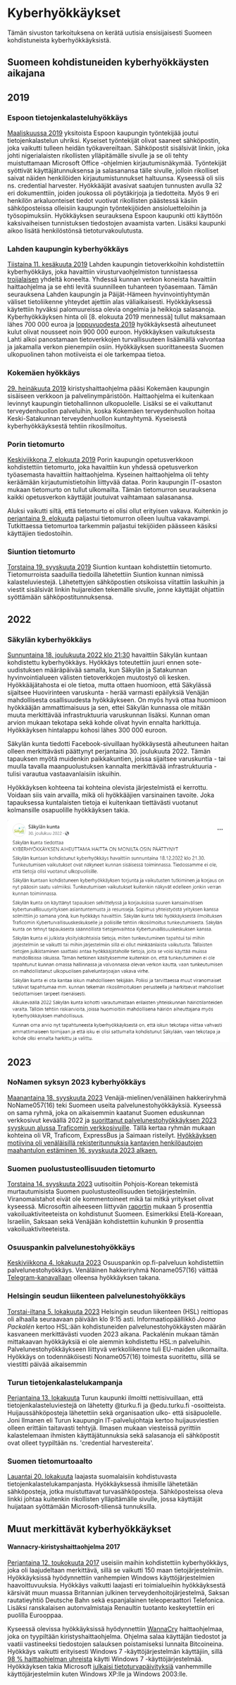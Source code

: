 # Kyberhyökkäykset 
Tämän sivuston tarkoituksena on kerätä uutisia ensisijaisesti Suomeen kohdistuneista kyberhyökkäyksistä.  



## Suomeen kohdistuneiden kyberhyökkäysten aikajana

## 2019
### Espoon tietojenkalasteluhyökkäys
[Maaliskuussa 2019](https://yle.fi/a/3-11001705) yksitoista Espoon kaupungin työntekijää joutui tietojenkalastelun uhriksi. Kyseiset työntekijät olivat saaneet sähköpostin, joka vaikutti tulleen heidän työkavereiltaan. Sähköpostit sisälsivät linkin, joka johti nigerialaisten rikollisten ylläpitämälle sivulle ja se oli tehty muistuttamaan Microsoft Office -ohjelmien kirjautumisnäkymää. Työntekijät syöttivät käyttäjätunnuksensa ja salasanansa tälle sivulle, jolloin rikolliset saivat näiden henkilöiden kirjautumistunnukset haltuunsa. Kyseessä oli siis ns. credential harvester. Hyökkääjät avasivat saatujen tunnusten avulla  32 eri dokumenttiin, joiden joukossa oli pöytäkirjoja ja tiedotteita. Myös 9 eri henkilön arkaluonteiset tiedot vuotivat rikollisten päästessä käsiin sähköposteissa olleisiin kaupungin työntekijöiden ansioluetteloihin ja työsopimuksiin. Hyökkäyksen seurauksena Espoon kaupunki otti käyttöön kaksivaiheisen tunnistuksen tiedostojen avaamista varten. Lisäksi kaupunki aikoo lisätä henkilöstönsä tietoturvakoulutusta. 

### Lahden kaupungin kyberhyökkäys 
[Tiistaina 11. kesäkuuta 2019](https://yle.fi/a/3-10829719) Lahden kaupungin tietoverkkoihin kohdistettiin kyberhyökkäys, joka havaittiin virusturvaohjelmiston tunnistaessa [troijalaisen](https://yle.fi/a/3-10833458) yhdeltä koneelta. Yhdessä kunnan verkon koneista havaittiin haittaohjelma ja se ehti levitä suunnilleen tuhanteen työasemaan. Tämän seurauksena Lahden kaupungin ja Päijät-Hämeen hyvinvointiyhtymän väliset tietoliikenne yhteydet ajettiin alas väliaikaisesti. Hyökkäyksessä käytettiin hyväksi palomuureissa olevia ongelmia ja heikkoja salasanoja. Kyberhyökkäyksen hinta oli [8. elokuuta 2019 mennessä] tullut maksamaan lähes 700 000 euroa ja [loppuvuodesta 2019](https://yle.fi/a/3-11121273) hyökkäyksestä aiheutuneet kulut olivat nousseet noin 900 000 euroon. Hyökkäyksen vaikutuksesta Lahti alkoi panostamaan tietoverkkojen turvallisuuteen lisäämällä valvontaa ja jakamalla verkon pienempiin osiin. Hyökkäyksen suorittaneesta Suomen ulkopuolinen tahon  motiiveista ei ole tarkempaa tietoa. 

### Kokemäen hyökkäys 
[29. heinäkuuta 2019](https://yle.fi/a/3-10899935) kiristyshaittaohjelma pääsi Kokemäen kaupungin sisäiseen verkkoon ja palvelinympäristöön. Haittaohjelma ei kuitenkaan levinnyt kaupungin tietohallinnon ulkopuolelle. Lisäksi se ei vaikuttanut terveydenhuollon palveluihin, koska Kokemäen terveydenhuollon hoitaa Keski-Satakunnan terveydenhuollon kuntayhtymä. Kyseisestä kyberhyökkäyksestä tehtiin rikosilmoitus. 

### Porin tietomurto 
[Keskiviikkona 7. elokuuta 2019](https://yle.fi/a/3-10918474) Porin kaupungin opetusverkkoon kohdistettiin tietomurto, joka havaittiin kun yhdessä opetusverkon työasemasta havaittiin haittaohjelma. Kyseinen haittaohjelma oli tehty keräämään kirjautumistietoihin liittyvää dataa. Porin kaupungin IT-osaston mukaan tietomurto on tullut ulkomailta. Tämän tietomurron seurauksena kaikki opetusverkon käyttäjät joutuivat vaihtamaan salasanansa.  

Aluksi vaikutti siltä, että tietomurto ei olisi ollut erityisen vakava. Kuitenkin jo [perjantaina 9. elokuuta](https://yle.fi/a/3-10916012) paljastui tietomurron olleen luultua vakavampi. Tutkittaessa tietomurtoa tarkemmin paljastui tekijöiden päässeen käsiksi käyttäjien tiedostoihin.

### Siuntion tietomurto
[Torstaina 19. syyskuuta 2019](https://www.kirkkonummensanomat.fi/neo/?app=NeoDirect&com=6%2F159%2F49591%2F84e60230ec) Siuntion kuntaan kohdistettiin tietomurto. Tietomurroista saaduilla tiedoilla lähetettiin Siuntion kunnan nimissä kalasteluviestejä. Lähetettyjen sähköpostien otsikoissa viitattiin laskuihin ja viestit sisälsivät linkin huijareiden tekemälle sivulle, jonne käyttäjät ohjattiin syöttämään sähköpostitunnuksensa. 

<!--## 2020
### Eduskunnan tietomurto
[Vuoden 2020 syksynä eduskuntaa kohdistettiin tietomurto. ](https://yle.fi/a/3-11715912) .  Kansanedustajille annettiin tapahtuneen seurauksena [tietoturvakoulutusta](https://yle.fi/a/3-11767479).
-->
<!--
## 2021
### Eislakaisla kyberhyökkäys
[Perjantaina 8. Tammikuuta](https://yle.fi/a/3-11730761) henkilöstöyritys Eislakaislaan kohdistettiin kyberhyökkäys.
-->
## 2022
<!--
### Valtran kiristyshaittaohjelmahyökkäys
[Toukokuussa 2022](https://yle.fi/a/3-12439169) Valtran
-->

### Säkylän kyberhyökkäys
[Sunnuntaina 18. joulukuuta 2022 klo 21:30](https://alueviesti.fi/2023/02/02/kyberhyokkayksesta-arviolta-300-000-euron-lasku-sakylassa/) havaittiin Säkylän kuntaan kohdistettu kyberhyökkäys. Hyökkäys toteutettiin juuri ennen sote-uudistuksen määräpäivää samalla, kun Säkylän ja Satakunnan hyvinvointialueen välisten tietoverkkojen muutostyö oli kesken. Hyökkääjätahosta ei ole tietoa, mutta ottaen huomioon, että Säkylässä sijaitsee Huovirinteen varuskunta - herää varmasti epäilyksiä Venäjän mahdollisesta osallisuudesta hyökkäykseen. On myös hyvä ottaa huomioon  hyökkääjän ammattimaisuus ja sen, ettei Säkylän kunnassa ole mitään muuta merkittävää infrastruktuuria varuskunnan lisäksi. Kunnan oman arvion mukaan tekotapa sekä kohde olivat hyvin ennalta harkittuja. Hyökkäyksen hintalappu kohosi lähes 300 000 euroon.

 Säkylän kunta tiedotti Facebook-sivuillaan hyökkäysestä aiheutuneen haitan olleen merkittävästi päättynyt perjantaina 30. joulukuuta 2022. Tämän tapauksen myötä muidenkin paikkakuntien, joissa sijaitsee varuskuntia - tai muulla tavalla maanpuolustuksen kannalta merkittävää infrastruktuuria - tulisi varautua vastaavanlaisiin iskuihin.

Hyökkäyksen kohteena tai kohteina olevista järjestelmistä ei kerrottu. Voidaan siis vain arvailla, mikä oli hyökkääjien varsinainen tavoite. Joka tapauksessa kuntalaisten tietoja ei kuitenkaan tiettävästi vuotanut kolmansille osapuolille hyökkäyksen takia.

![Säkylän kunnan tiedote kyberhyökkäyksen jälkeen.](kuvat/Sakyla_kunta_tiedote.png)


## 2023
### NoNamen syksyn 2023 kyberhyökkäys 
[Maanantaina 18. syyskuuta 2023](https://www.mtvuutiset.fi/artikkeli/venalainen-hakkeriryhma-vaittaa-hyokanneensa-suomeen-nama-sivut-kohteena/8781016) Venäjä-mielinen/venäläinen hakkeriryhmä NoName057(16) teki Suomeen useita palvelunestohyökkäyksiä. Kyseessä on sama ryhmä, joka on aikaisemmin kaatanut Suomen eduskunnan verkkosivut keväällä 2022 ja [suorittanut palvelunestohyökkäyksen 2023 syyskuun alussa Traficomin verkkosivuille](https://www.is.fi/digitoday/tietoturva/art-2000009838893.html). Tällä kertaa ryhmän mukaan kohteina oli VR, Traficom, ExpressBus ja Saimaan risteilyt. [Hyökkäyksen motiivina oli venäläisillä rekisteritunnuksia kantavien henkilöautojen maahantulon estäminen 16. syyskuuta 2023 alkaen.](https://www.mtvuutiset.fi/artikkeli/live-kello-13-30-ylen-mukaan-suomi-kieltaa-lahes-kaikkien-venalaisten-henkiloautojen-maahantulon-ulkoministeri-pitaa-infon/8778910#gs.5vpvw0) 

### Suomen puolustusteollisuuden tietomurto
[Torstaina 14. syyskuuta 2023](https://yle.fi/a/74-20050244) uutisoitiin Pohjois-Korean tekemistä murtautumisista Suomen puolustusteollisuuden tietojärjestelmiin. Viranomaistahot eivät ole kommentoineet mikä tai mitkä  yritykset olivat kyseessä. Microsoftin aiheeseen liittyvän [raportin](https://query.prod.cms.rt.microsoft.com/cms/api/am/binary/RW1aFyW) mukaan 5 prosenttia vakoiluaktiviteeteista on kohdistunut Suomeen. Esimerkiksi Etelä-Koreaan, Israeliin, Saksaan sekä Venäjään kohdistettiin kuhunkin 9 prosenttia vakoiluaktiviteeteista. 

### Osuuspankin palvelunestohyökkäys
[Keskiviikkona 4. lokakuuta 2023](https://yle.fi/a/74-20053580) Osuuspankin op.fi-palveluun kohdistettiin palvelunestohyökkäys. Venäläinen hakkeriryhmä Noname057(16) väittää [Telegram-kanavallaan](https://t.me/s/noname05716eng) olleensa hyökkäyksen takana. 

### Helsingin seudun liikenteen palvelunestohyökkäys
[Torstai-iltana 5. lokakuuta 2023](https://yle.fi/a/74-20053880) Helsingin seudun liikenteen (HSL) reittiopas oli alhaalla seuraavaan päivään klo 9:15 asti. Informaatiopäällikkö *Joona Packalén* kertoo HSL:ään kohdistuneiden palvelunestohyökkäysten määrän kasvaneen merkittävästi vuoden 2023 aikana. Packalénin mukaan tämän mittakaavan hyökkäyksiä ei ole aiemmin kohdistettu HSL:n palveluihin. Palvelunestohyökkäykseen liittyvä verkkoliikenne tuli EU-maiden ulkomailta. Hyökkäys on todennäköisesti Noname057(16) toimesta suoritettu, sillä se viestitti päivää aikaisemmin 


### Turun tietojenkalastelukampanja
[Perjantaina 13. lokakuuta](https://www.turku.fi/uutinen/2023-10-13_turun-kaupungin-tietoturvaa-loukattu-asiasta-tehty-rikosilmoitus) Turun kaupunki ilmoitti nettisivuillaan, että tietojenkalasteluviestejä on lähetetty @turku.fi ja @edu.turku.fi -osoitteista. Huijaussähköposteja lähetettiin sekä organisaation ulko- että sisäpuolelle. Joni Ilmanen eli Turun kaupungin IT-palvelujohtaja kertoo huijausviestien olleen erittäin taitavasti tehtyjä. Ilmasen mukaan viesteissä pyrittiin kalastelemaan ihmisten käyttäjätunnuksia sekä salasanoja eli sähköpostit ovat olleet tyypiltään ns. 'credential harvestereita'.

### Suomen tietomurtoaalto
[Lauantai 20. lokakuuta](https://www.is.fi/digitoday/tietoturva/art-2000009936173.html) laajasta suomalaisiin kohdistuvasta tietojenkalastelukampanjasta. Hyökkäyksessä ihmisille lähetetään sähköposteja, jotka muistuttavat turvasähköposteja. Sähköposteissa oleva linkki johtaa kuitenkin rikollisten ylläpitämälle sivulle, jossa käyttäjät huijataan syöttämään Microsoft-tiliensä tunnuksilla.
 

## Muut merkittävät kyberhyökkäykset
#### Wannacry-kiristyshaittaohjelma 2017
[Perjantaina 12. toukokuuta 2017](https://www.ts.fi/uutiset/3511587) useisiin maihin kohdistettiin kyberhyökkäys, joka oli laajudeltaan merkittävä, sillä se vaikutti 150 maan tietojärjestelmiin. Hyökkäyksissä hyödynnettiin vanhempien Windows käyttöjärjestelmien haavoittuvuuksia. Hyökkäys vaikutti laajasti eri toimialueihin hyökkäyksestä kärsivät muun muassa Britannian julkinen terveydenhoitojärjestelmä, Saksan rautatieyhtiö Deutsche Bahn sekä espanjalainen teleoperaattori Telefonica. Lisäksi ranskalaisen autonvalmistaja Renaultin tuotanto keskeytettiin eri puolilla Eurooppaa.

Kyseessä olevissa hyökkäyksissä hyödynnettiin [WannaCry](https://www.ts.fi/uutiset/3511170) haittaohjelmaa, joka on tyypiltään kiristyshaittaohjelma. Ohjelma salaa käyttäjän tiedostot ja vaatii vastineeksi tiedostojen salauksen poistamiseksi lunnaita Bitcoineina. Hyökkäys vaikutti erityisesti Windows 7 -käyttöjärjestelmän käyttäjiin, sillä [98 % haittaohjelman uhreista](https://www.bleepingcomputer.com/news/security/over-98-percent-of-all-wannacry-victims-were-using-windows-7/) käytti Windows 7 -käyttöjärjestelmää. Hyökkäyksen takia Microsoft [julkaisi tietoturvapäivityksiä](https://www.theguardian.com/technology/2017/jun/14/wannacry-attacks-prompt-microsoft-to-release-updates-for-older-windows-versions) vanhemmille käyttöjärjestelmiin kuten Windows XP:lle ja Windows 2003:lle.


